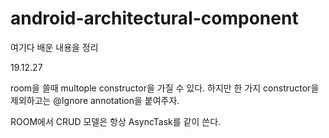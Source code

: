# android-architectural-component

여기다 배운 내용을 정리

19.12.27

room을 쓸때 multople constructor을 가질 수 있다. 하지만 한 가지 constructor을 제외하고는 @Ignore annotation을 붙여주자.

ROOM에서 CRUD 모델은 항상 AsyncTask를 같이 쓴다. 
